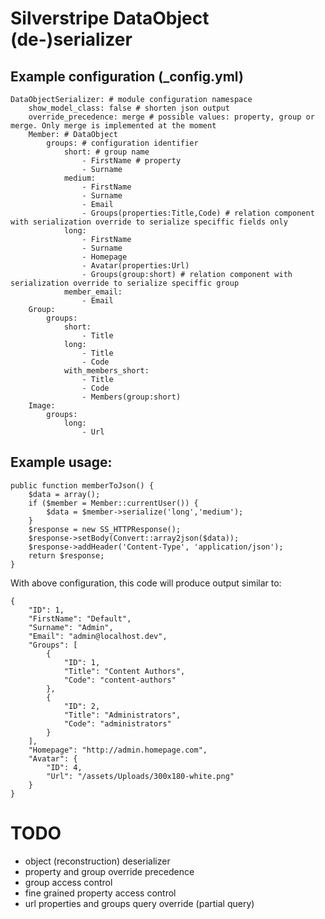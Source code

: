 # Silverstripe DataObject (de-)serializer

## Example configuration (_config.yml)

    DataObjectSerializer: # module configuration namespace
        show_model_class: false # shorten json output
        override_precedence: merge # possible values: property, group or merge. Only merge is implemented at the moment
        Member: # DataObject
            groups: # configuration identifier
                short: # group name
                    - FirstName # property
                    - Surname
                medium:
                    - FirstName
                    - Surname
                    - Email
                    - Groups(properties:Title,Code) # relation component with serialization override to serialize speciffic fields only
                long:
                    - FirstName
                    - Surname
                    - Homepage
                    - Avatar(properties:Url)
                    - Groups(group:short) # relation component with serialization override to serialize speciffic group
                member_email:
                    - Email
        Group:
            groups:
                short:
                    - Title
                long:
                    - Title
                    - Code
                with_members_short:
                    - Title
                    - Code
                    - Members(group:short)
        Image:
            groups:
                long:
                    - Url
                    
                    
## Example usage:
    public function memberToJson() {
        $data = array();
        if ($member = Member::currentUser()) {
            $data = $member->serialize('long','medium');
        }
        $response = new SS_HTTPResponse();
        $response->setBody(Convert::array2json($data));
        $response->addHeader('Content-Type', 'application/json');
        return $response;
    }
        
With above configuration, this code will produce output similar to:

    {
        "ID": 1,
        "FirstName": "Default",
        "Surname": "Admin",
        "Email": "admin@localhost.dev",
        "Groups": [
            {
                "ID": 1,
                "Title": "Content Authors",
                "Code": "content-authors"
            },
            {
                "ID": 2,
                "Title": "Administrators",
                "Code": "administrators"
            }
        ],
        "Homepage": "http://admin.homepage.com",
        "Avatar": {
            "ID": 4,
            "Url": "/assets/Uploads/300x180-white.png"
        }
    }

# TODO

* object (reconstruction) deserializer
* property and group override precedence
* group access control
* fine grained property access control
* url properties and groups query override (partial query)

